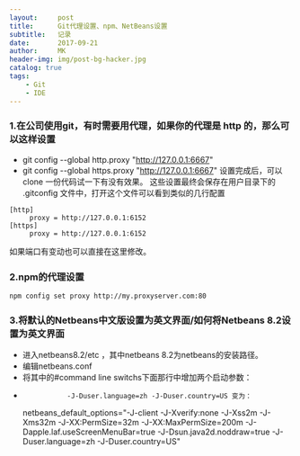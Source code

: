 ```yaml
---
layout:     post
title:      Git代理设置、npm、NetBeans设置
subtitle:   记录
date:       2017-09-21
author:     MK
header-img: img/post-bg-hacker.jpg
catalog: true
tags:
    - Git
    - IDE
---
```


### 1.在公司使用git，有时需要用代理，如果你的代理是 http 的，那么可以这样设置

   -    git config --global http.proxy "http://127.0.0.1:6667"
   -    git config --global https.proxy "http://127.0.0.1:6667"
   设置完成后，可以 clone 一份代码试一下有没有效果。 这些设置最终会保存在用户目录下的 .gitconfig 文件中，打开这个文件可以看到类似的几行配置

	[http]
   		 proxy = http://127.0.0.1:6152
	[https]
   		 proxy = http://127.0.0.1:6152
如果端口有变动也可以直接在这里修改。

### 2.npm的代理设置
 	npm config set proxy http://my.proxyserver.com:80

### 3.将默认的Netbeans中文版设置为英文界面/如何将Netbeans 8.2设置为英文界面
 - 进入netbeans8.2/etc ，其中netbeans 8.2为netbeans的安装路径。 
 - 编辑netbeans.conf 
 - 将其中的#command line switchs下面那行中增加两个启动参数： 
 -                -J-Duser.language=zh -J-Duser.country=US 变为：

   netbeans_default_options="-J-client -J-Xverify:none -J-Xss2m -J-Xms32m -J-XX:PermSize=32m -J-XX:MaxPermSize=200m -J-Dapple.laf.useScreenMenuBar=true -J-Dsun.java2d.noddraw=true -J-Duser.language=zh -J-Duser.country=US"
